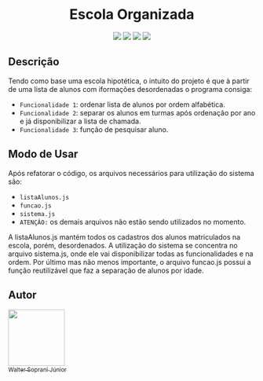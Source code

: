 <h1 align="center"> Escola Organizada </h1>


<p align="center">
<img src="https://img.shields.io/badge/Language-Java__Script-brightgreen"/>
<img src="https://img.shields.io/badge/Status-Under__Construction-brightgreen"/>
<img src="https://img.shields.io/badge/Type-Back__End-brightgreen"/>
<img src="https://img.shields.io/badge/Focus-Algorithm-brightgreen"/>
</p>     

<h2 align="left"> Descrição </h2>

Tendo como base uma escola hipotética, o intuito do projeto é que à partir de uma lista de alunos com iformações desordenadas o programa consiga:


- `Funcionalidade 1`: ordenar lista de alunos por ordem alfabética.
- `Funcionalidade 2`: separar os alunos em turmas após ordenação por ano e já disponibilizar a lista de chamada.
- `Funcionalidade 3`: função de pesquisar aluno.

<h2 align="left"> Modo de Usar </h2>

Após refatorar o código, os arquivos necessários para utilização do sistema são:

- `listaAlunos.js`
- `funcao.js`
- `sistema.js`
- `ATENÇÂO:` os demais arquivos não estão sendo utilizados no momento.

A listaAlunos.js mantém todos os cadastros dos alunos matriculados na escola, porém, desordenados. A utilização do sistema se concentra no arquivo sistema.js, onde ele vai disponibilizar todas as funcionalidades e na ordem. Por último mas não menos importante, o arquivo funcao.js possui a função reutilizável que faz a separação de alunos por idade.



## Autor

[<img src="https://avatars.githubusercontent.com/u/91127730?v=4" width=115><br><sub>Walter Soprani Júnior</sub>](https://github.com/WalterSopraniJr) 
